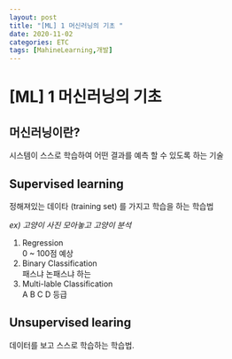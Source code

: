 ```yaml
---
layout: post
title: "[ML] 1 머신러닝의 기초 "
date: 2020-11-02
categories: ETC
tags: [MahineLearning,개발]
---
```


[ML] 1 머신러닝의 기초 
======================


[](#머신러닝이란 "머신러닝이란?")머신러닝이란?
----------------------------------------------

시스템이 스스로 학습하여 어떤 결과를 예측 할 수 있도록 하는 기술

[](#Supervised-learning "Supervised learning")Supervised learning 
-----------------------------------------------------------------

정해져있는 데이타 (training set) 를 가지고 학습을 하는 학습법

*ex) 고양이 사진 모아놓고 고양이 분석*

1.  Regression\
    0 \~ 100점 예상
2.  Binary Classification\
    패스냐 논패스냐 하는
3.  Multi-lable Classification\
    A B C D 등급

[](#Unsupervised-learing "Unsupervised learing")Unsupervised learing 
--------------------------------------------------------------------

데이터를 보고 스스로 학습하는 학습법.



